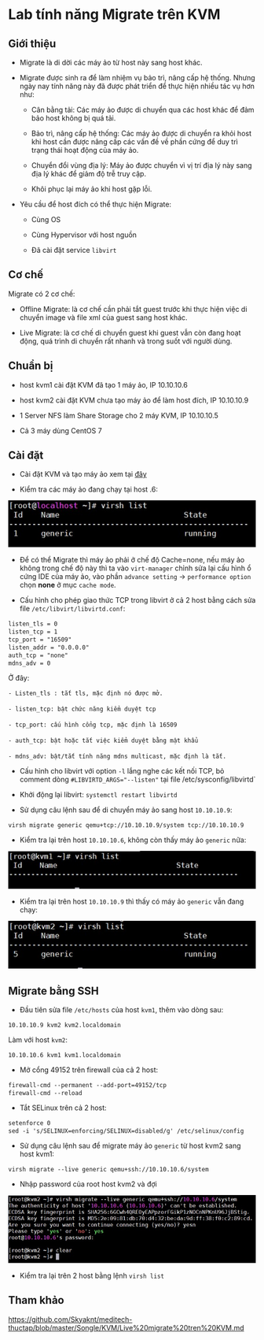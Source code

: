 # Lab tính năng Migrate trên KVM

## Giới thiệu

- Migrate là di dời các máy ảo từ host này sang host khác.

- Migrate được sinh ra để làm nhiệm vụ bảo trì, nâng cấp hệ thống. Nhưng ngày nay tính năng này đã được phát triển để thực hiện nhiều tác vụ hơn như:

	- Cân bằng tải: Các máy ảo được di chuyển qua các host khác để đảm bảo host không bị quá tải.
	
	- Bảo trì, nâng cấp hệ thống: Các máy ảo được di chuyển ra khỏi host khi host cần được nâng cấp các vấn đề về phần cứng để duy trì trạng thái hoạt động của máy ảo.
	
	- Chuyển đổi vùng địa lý: Máy ảo được chuyển vì vị trí địa lý này sang địa lý khác để giảm độ trễ truy cập.
	
	- Khôi phục lại máy ảo khi host gặp lỗi.
	
- Yêu cầu để host đích có thể thực hiện Migrate:

	- Cùng OS
	
	- Cùng Hypervisor với host nguồn
	
	- Đã cài đặt service `libvirt`
	
## Cơ chế

Migrate có 2 cơ chế:

- Offline Migrate: là cơ chế cần phải tắt guest trước khi thực hiện việc di chuyển image và file xml của guest sang host khác.

- Live Migrate: là cơ chế di chuyển guest khi guest vẫn còn đang hoạt động, quá trình di chuyển rất nhanh và trong suốt với người dùng.

## Chuẩn bị

- host kvm1 cài đặt KVM đã tạo 1 máy ảo, IP 10.10.10.6 

- host kvm2 cài đặt KVM chưa tạo máy ảo để làm host đích, IP 10.10.10.9

- 1 Server NFS làm Share Storage cho 2 máy KVM, IP 10.10.10.5

- Cả 3 máy dùng CentOS 7

## Cài đặt 

- Cài đặt KVM và tạo máy ảo xem tại [đây](https://github.com/doedoe12/Internship/blob/master/KVM/NFS/kvm_nfs.md)

- Kiểm tra các máy ảo đang chạy tại host .6:

<img src="img/111.jpg">

- Để có thể Migrate thì máy ảo phải ở chế độ Cache=none, nếu máy ảo không trong chế độ này thì ta vào `virt-manager` chỉnh sửa lại cấu hình ổ cứng IDE của máy ảo, vào phần `advance setting` -> `performance option` chọn **none** ở mục `cache mode`.

- Cấu hình cho phép giao thức TCP trong libvirt ở cả 2 host bằng cách sửa file `/etc/libvirt/libvirtd.conf`:

```
listen_tls = 0  
listen_tcp = 1
tcp_port = "16509"
listen_addr = "0.0.0.0"
auth_tcp = "none"
mdns_adv = 0
```

Ở đây:

	- Listen_tls : tắt tls, mặc định nó được mở.
	
	- listen_tcp: bật chức năng kiểm duyệt tcp
	
	- tcp_port: cấu hình cổng tcp, mặc định là 16509
	
	- auth_tcp: bật hoặc tắt việc kiểm duyệt bằng mật khẩu
	
	- mdns_adv: bật/tắt tính năng mdns multicast, mặc định là tắt.

- Cấu hình cho libvirt với option `-l` lắng nghe các kết nối TCP, bỏ comment dòng `#LIBVIRTD_ARGS="--listen"` tại file /etc/sysconfig/libvirtd`

- Khởi động lại libvirt: `systemctl restart libvirtd`

- Sử dụng câu lệnh sau để di chuyển máy ảo sang host `10.10.10.9`:

```
virsh migrate generic qemu+tcp://10.10.10.9/system tcp://10.10.10.9
```

- Kiểm tra lại trên host `10.10.10.6`, không còn thấy máy ảo `generic` nữa:

<img src="img/112.jpg">

- Kiểm tra lại trên host `10.10.10.9` thì thấy có máy ảo `generic` vẫn đang chạy:

<img src="img/113.jpg">

## Migrate bằng SSH

- Đầu tiên sửa file `/etc/hosts` của host `kvm1`, thêm vào dòng sau:

```
10.10.10.9 kvm2 kvm2.localdomain
```

Làm với host `kvm2`:

```
10.10.10.6 kvm1 kvm1.localdomain
```

- Mở cổng 49152 trên firewall của cả 2 host:

```
firewall-cmd --permanent --add-port=49152/tcp 
firewall-cmd --reload
```

- Tắt SELinux trên cả 2 host:

```
setenforce 0
sed -i 's/SELINUX=enforcing/SELINUX=disabled/g' /etc/selinux/config
```

- Sử dụng câu lệnh sau để migrate máy ảo `generic` từ host kvm2 sang host kvm1:

```
virsh migrate --live generic qemu+ssh://10.10.10.6/system 
```

- Nhập password của root host kvm2 và đợi

<img src="img/114.jpg">

- Kiểm tra lại trên 2 host bằng lệnh `virsh list`

## Tham khảo

https://github.com/Skyaknt/meditech-thuctap/blob/master/Songle/KVM/Live%20migrate%20tren%20KVM.md

